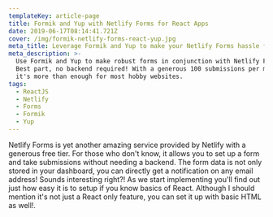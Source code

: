 ```yaml
---
templateKey: article-page
title: Formik and Yup with Netlify Forms for React Apps
date: 2019-06-17T08:14:41.721Z
cover: /img/formik-netlify-forms-react-yup.jpg
meta_title: Leverage Formik and Yup to make your Netlify Forms hassle free and sanitised.
meta_description: >-
  Use Formik and Yup to make robust forms in conjunction with Netlify Forms.
  Best part, no backend required! With a generous 100 submissions per month,
  it's more than enough for most hobby websites.
tags:
  - ReactJS
  - Netlify
  - Forms
  - Formik
  - Yup
---
```

Netlify Forms is yet another amazing service provided by Netlify with a generous free tier. For those who don't know, it allows you to set up a form and take submissions without needing a backend. The form data is not only stored in your dashboard, you can directly get a notification on any email address! Sounds interesting right?! As we start implementing you'll find out just how easy it is to setup if you know basics of React. Although I should mention it's not just a React only feature, you can set it up with basic HTML as well!.
